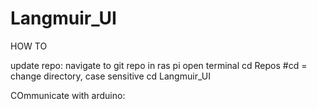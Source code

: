 # Langmuir_UI


HOW TO

update repo:
navigate to git repo in ras pi
  open terminal
  cd Repos #cd = change directory, case sensitive
  cd Langmuir_UI
  

COmmunicate with arduino:






